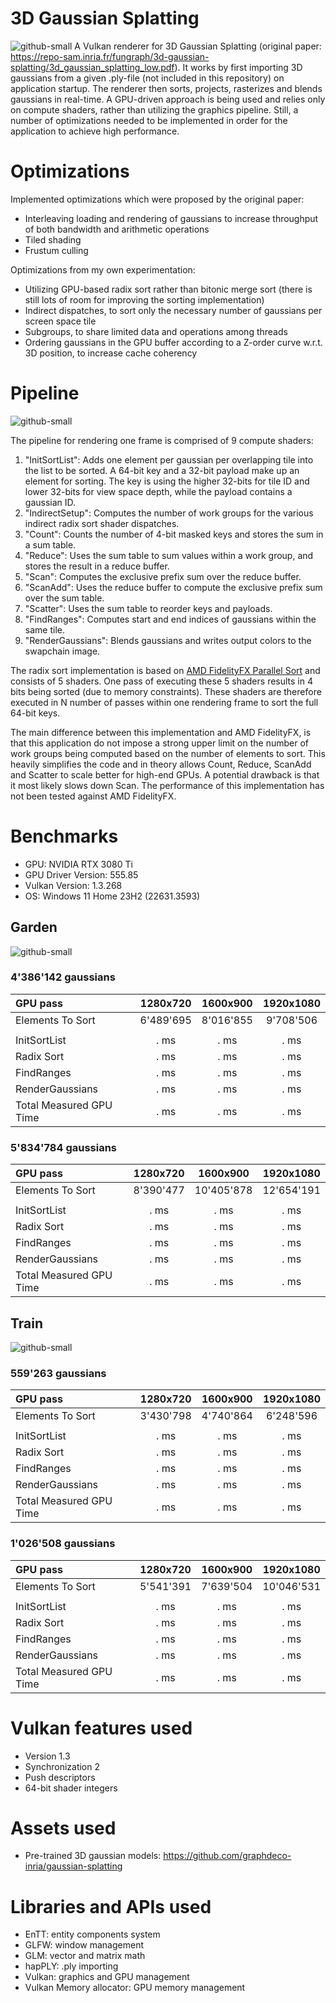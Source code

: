 # 3D Gaussian Splatting
![github-small](Screenshots/GardenView.png)
A Vulkan renderer for 3D Gaussian Splatting (original paper: https://repo-sam.inria.fr/fungraph/3d-gaussian-splatting/3d_gaussian_splatting_low.pdf). It works by first importing 3D gaussians from a given .ply-file (not included in this repository) on application startup. The renderer then sorts, projects, rasterizes and blends gaussians in real-time. A GPU-driven approach is being used and relies only on compute shaders, rather than utilizing the graphics pipeline. Still, a number of optimizations needed to be implemented in order for the application to achieve high performance.

# Optimizations
Implemented optimizations which were proposed by the original paper:
* Interleaving loading and rendering of gaussians to increase throughput of both bandwidth and arithmetic operations
* Tiled shading
* Frustum culling

Optimizations from my own experimentation:
* Utilizing GPU-based radix sort rather than bitonic merge sort (there is still lots of room for improving the sorting implementation)
* Indirect dispatches, to sort only the necessary number of gaussians per screen space tile
* Subgroups, to share limited data and operations among threads
* Ordering gaussians in the GPU buffer according to a Z-order curve w.r.t. 3D position, to increase cache coherency

# Pipeline

![github-small](Screenshots/Pipeline.png)

The pipeline for rendering one frame is comprised of 9 compute shaders:
1. "InitSortList": Adds one element per gaussian per overlapping tile into the list to be sorted. A 64-bit key and a 32-bit payload make up an element for sorting. The key is using the higher 32-bits for tile ID and lower 32-bits for view space depth, while the payload contains a gaussian ID.
2. "IndirectSetup": Computes the number of work groups for the various indirect radix sort shader dispatches.
3. "Count": Counts the number of 4-bit masked keys and stores the sum in a sum table.
4. "Reduce": Uses the sum table to sum values within a work group, and stores the result in a reduce buffer.
5. "Scan": Computes the exclusive prefix sum over the reduce buffer.
6. "ScanAdd": Uses the reduce buffer to compute the exclusive prefix sum over the sum table.
7. "Scatter": Uses the sum table to reorder keys and payloads.
8. "FindRanges": Computes start and end indices of gaussians within the same tile.
9. "RenderGaussians": Blends gaussians and writes output colors to the swapchain image.

The radix sort implementation is based on [AMD FidelityFX Parallel Sort](https://github.com/GPUOpen-LibrariesAndSDKs/FidelityFX-SDK/blob/main/docs/samples/parallel-sort.md) and consists of 5 shaders. One pass of executing these 5 shaders results in 4 bits being sorted (due to memory constraints). These shaders are therefore executed in N number of passes within one rendering frame to sort the full 64-bit keys.

The main difference between this implementation and AMD FidelityFX, is that this application do not impose a strong upper limit on the number of work groups being computed based on the number of elements to sort. This heavily simplifies the code and in theory allows Count, Reduce, ScanAdd and Scatter to scale better for high-end GPUs. A potential drawback is that it most likely slows down Scan. The performance of this implementation has not been tested against AMD FidelityFX.

# Benchmarks

* GPU: NVIDIA RTX 3080 Ti
* GPU Driver Version: 555.85
* Vulkan Version: 1.3.268
* OS: Windows 11 Home 23H2 (22631.3593)

## Garden

![github-small](Screenshots/GardenBenchmarks7000Iterations.png)

### 4'386'142 gaussians
| GPU pass | 1280x720 | 1600x900 | 1920x1080 |
| :--- | :---:  | :---: | :---: |
| Elements To Sort | 6'489'695 | 8'016'855 | 9'708'506 |
| | | | |
| InitSortList | . ms | . ms | . ms |
| Radix Sort | . ms | . ms | . ms |
| FindRanges | . ms | . ms | . ms |
| RenderGaussians | . ms | . ms | . ms |
| Total Measured GPU Time | . ms | . ms | . ms |

### 5'834'784 gaussians
| GPU pass | 1280x720 | 1600x900 | 1920x1080 |
| :--- | :---:  | :---: | :---: |
| Elements To Sort | 8'390'477 | 10'405'878 | 12'654'191 |
| | | | |
| InitSortList | . ms | . ms | . ms |
| Radix Sort | . ms | . ms | . ms |
| FindRanges | . ms | . ms | . ms |
| RenderGaussians | . ms | . ms | . ms |
| Total Measured GPU Time | . ms | . ms | . ms |

## Train

![github-small](Screenshots/TrainBenchmarks30000Iterations.png)

### 559'263 gaussians
| GPU pass | 1280x720 | 1600x900 | 1920x1080 |
| :--- | :---:  | :---: | :---: |
| Elements To Sort | 3'430'798 | 4'740'864 | 6'248'596 |
| | | | |
| InitSortList | . ms | . ms | . ms |
| Radix Sort | . ms | . ms | . ms |
| FindRanges | . ms | . ms | . ms |
| RenderGaussians | . ms | . ms | . ms |
| Total Measured GPU Time | . ms | . ms | . ms |

### 1'026'508 gaussians
| GPU pass | 1280x720 | 1600x900 | 1920x1080 |
| :--- | :---:  | :---: | :---: |
| Elements To Sort | 5'541'391 | 7'639'504 | 10'046'531 |
| | | | |
| InitSortList | . ms | . ms | . ms |
| Radix Sort | . ms | . ms | . ms |
| FindRanges | . ms | . ms | . ms |
| RenderGaussians |  . ms | . ms | . ms |
| Total Measured GPU Time | . ms | . ms | . ms |


# Vulkan features used
* Version 1.3
* Synchronization 2
* Push descriptors
* 64-bit shader integers

# Assets used
* Pre-trained 3D gaussian models: https://github.com/graphdeco-inria/gaussian-splatting

# Libraries and APIs used
* EnTT: entity components system
* GLFW: window management
* GLM: vector and matrix math
* hapPLY: .ply importing
* Vulkan: graphics and GPU management
* Vulkan Memory allocator: GPU memory management
